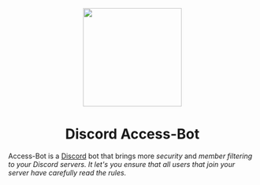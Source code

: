 <div align="center">
  
  <img src="https://i.imgur.com/5fjov9a.png" width="200" height="200">
  <h1>Discord Access-Bot</h1>
  
</div>

<p>Access-Bot is a <a href="https://discord.com">Discord</a> bot that brings more <i>security</i> and <i>member filtering<i> to your Discord servers. It let's you ensure that <i>all users</i> that join your server have carefully <i>read the rules</i>.</p>
